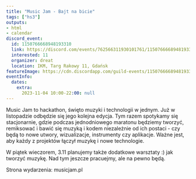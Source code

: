 ```yaml
---
title: "Music Jam - Bajt na bicie"
tags: ["hs3"]
outputs:
- html
- calendar
discord_event:
  id: 1150766668948193310
  link: https://discord.com/events/762566311930101761/1150766668948193310
  interested: 11
  organizer: dreat
  location: IKM, Targ Rakowy 11, Gdańsk
featureImage: https://cdn.discordapp.com/guild-events/1150766668948193310/90ba748cf0ec76c7293723cf5d7a9524.png?size=1024
eventInfo:
  dates:
    extra:
      2023-11-04 10:00-22:00: null
---
```

Music Jam to hackathon, święto muzyki i technologii w jednym. Już w listopadzie odbędzie się jego kolejna edycja. Tym razem spotykamy się stacjonarnie, gdzie podczas jednodniowego maratonu będziemy tworzyć, remiksować i bawić się muzyką i kodem niezależnie od ich postaci - czy będą to nowe utwory, wizualizacje, instrumenty czy aplikacje. Ważne jest, aby każdy z projektów łączył muzykę i nowe technologie.

W piątek wieczorem, 3.11 planujemy także dodatkowe warsztaty :) jak tworzyć muzykę.  Nad tym jeszcze pracuejmy, ale na pewno będą.

Strona wydarzenia: musicjam.pl
